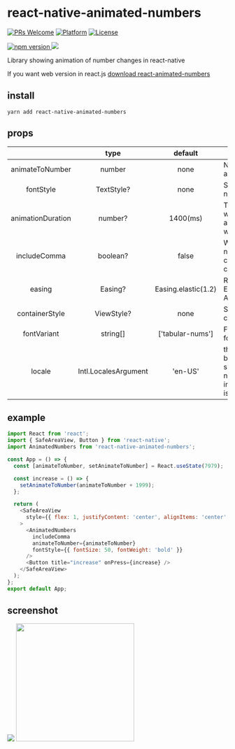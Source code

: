 # react-native-animated-numbers

[![PRs Welcome](https://img.shields.io/badge/PRs-Welcome-brightgreen.svg)](https://github.com/heyman333/react-native-animated-numbers/pulls)
[![Platform](https://img.shields.io/badge/platform-react--native-lightgrey.svg)](http://facebook.github.io/react-native/)
[![License](https://img.shields.io/badge/license-MIT-blue.svg)](https://github.com/heyman333/react-native-animated-numbers/blob/master/LICENSE)

<a href="https://www.npmjs.com/package/react-native-animated-numbers">
<img alt="npm version" src="http://img.shields.io/npm/v/react-native-animated-numbers.svg?style=flat-square">
</a>
<a href="https://www.npmjs.com/package/react-native-animated-numbers">
<img src="http://img.shields.io/npm/dm/react-native-animated-numbers.svg?style=flat-square">
</a>

Library showing animation of number changes in react-native

If you want web version in react.js [download react-animated-numbers](https://github.com/heyman333/react-animated-numbers)

## install

```shell
yarn add react-native-animated-numbers
```

## props

|                   |    type    |       default       | description                            |
| :---------------: | :--------: | :-----------------: | -------------------------------------- |
|  animateToNumber  |   number   |        none         | Number to be animated                  |
|     fontStyle     | TextStyle? |        none         | Style of number text                   |
| animationDuration |  number?   |      1400(ms)       | The speed at which the animation works |
|   includeComma    |  boolean?  |        false        | Whether the number contains commas     |
|      easing       |  Easing?   | Easing.elastic(1.2) | React Native Easing API in Animated    |
|  containerStyle   | ViewStyle? |        none         | Style of container view                |
|    fontVariant    |  string[]  |  ['tabular-nums']   | Font variants for a font               |
| locale | Intl.LocalesArgument | 'en-US' | the locale to be used to split the number when includeComma is true |

## example

```js
import React from 'react';
import { SafeAreaView, Button } from 'react-native';
import AnimatedNumbers from 'react-native-animated-numbers';

const App = () => {
  const [animateToNumber, setAnimateToNumber] = React.useState(7979);

  const increase = () => {
    setAnimateToNumber(animateToNumber + 1999);
  };

  return (
    <SafeAreaView
      style={{ flex: 1, justifyContent: 'center', alignItems: 'center' }}
    >
      <AnimatedNumbers
        includeComma
        animateToNumber={animateToNumber}
        fontStyle={{ fontSize: 50, fontWeight: 'bold' }}
      />
      <Button title="increase" onPress={increase} />
    </SafeAreaView>
  );
};
export default App;
```

## screenshot

 <img src="images/ios.gif" />
 <img src="images/android.gif" width="270" />
